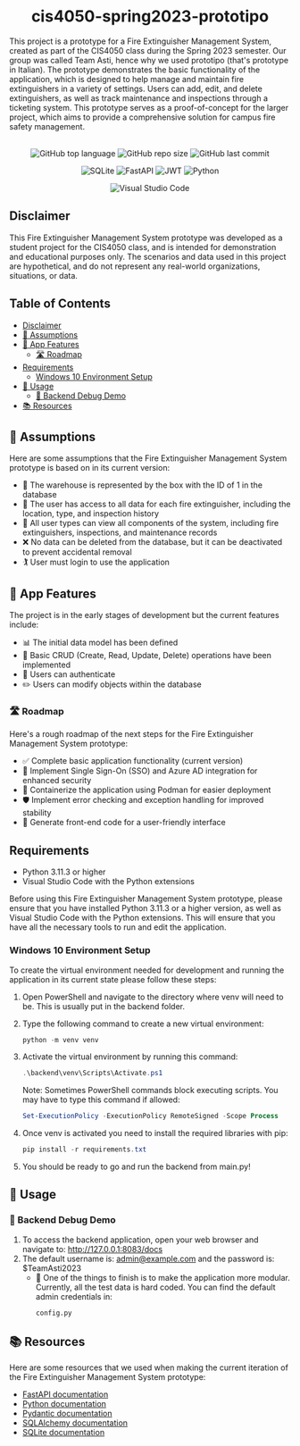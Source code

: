 <div style="text-align: center;">

# cis4050-spring2023-prototipo

</div>

This project is a prototype for a Fire Extinguisher Management System, created as part of the CIS4050 class during the Spring 2023 semester. Our group was called Team Asti, hence why we used prototipo (that's prototype in Italian). The prototype demonstrates the basic functionality of the application, which is designed to help manage and maintain fire extinguishers in a variety of settings. Users can add, edit, and delete extinguishers, as well as track maintenance and inspections through a ticketing system. This prototype serves as a proof-of-concept for the larger project, which aims to provide a comprehensive solution for campus fire safety management.
<br></br>
<div style="text-align: center;">

![GitHub top language](https://img.shields.io/github/languages/top/Xata/cis4050-spring2023-prototipo?style=plastic)
![GitHub repo size](https://img.shields.io/github/repo-size/Xata/cis4050-spring2023-prototipo?style=plastic)
![GitHub last commit](https://img.shields.io/github/last-commit/Xata/cis4050-spring2023-prototipo?style=plastic)

![SQLite](https://img.shields.io/badge/sqlite-%2307405e.svg?style=plastic&logo=sqlite&logoColor=white)
![FastAPI](https://img.shields.io/badge/FastAPI-005571?style=plastic&logo=fastapi)
![JWT](https://img.shields.io/badge/JWT-black?style=plastic&logo=JSON%20web%20tokens)
![Python](https://img.shields.io/badge/python-3670A0?style=plastic&logo=python&logoColor=ffdd54)

![Visual Studio Code](https://img.shields.io/badge/Visual%20Studio%20Code-0078d7.svg?style=plastic&logo=visual-studio-code&logoColor=white)
</div>

## Disclaimer

This Fire Extinguisher Management System prototype was developed as a student project for the CIS4050 class, and is intended for demonstration and educational purposes only. The scenarios and data used in this project are hypothetical, and do not represent any real-world organizations, situations, or data.

## Table of Contents

- [Disclaimer](#disclaimer)
- [🤔 Assumptions](#🤔-assumptions)
- [🚀 App Features](#🚀-app-features)
    - [🛣️ Roadmap](#🛣️-roadmap)
- [Requirements](#requirements)
    - [Windows 10 Environment Setup](#windows-10-environment-setup)
- [📖 Usage](#📖-usage)
    - [🐍 Backend Debug Demo](#🐍-backend-debug-demo)
- [📚 Resources](#📚-resources)

## 🤔 Assumptions

Here are some assumptions that the Fire Extinguisher Management System prototype is based on in its current version:

- 🔲 The warehouse is represented by the box with the ID of 1 in the database
- 🧐 The user has access to all data for each fire extinguisher, including the location, type, and inspection history
- 👀 All user types can view all components of the system, including fire extinguishers, inspections, and maintenance records
- ❌ No data can be deleted from the database, but it can be deactivated to prevent accidental removal
- 🏌️ User must login to use the application

## 🚀 App Features

The project is in the early stages of development but the current features include:

- 📊 The initial data model has been defined 
- 📝 Basic CRUD (Create, Read, Update, Delete) operations have been implemented
- 🔐 Users can authenticate
- ✏️ Users can modify objects within the database

### 🛣️ Roadmap

Here's a rough roadmap of the next steps for the Fire Extinguisher Management System prototype:

- ✅ Complete basic application functionality (current version)
- 🚀 Implement Single Sign-On (SSO) and Azure AD integration for enhanced security
- 🐳 Containerize the application using Podman for easier deployment
- 🛡️ Implement error checking and exception handling for improved stability
- 🎨 Generate front-end code for a user-friendly interface

## Requirements
- Python 3.11.3 or higher
- Visual Studio Code with the Python extensions

Before using this Fire Extinguisher Management System prototype, please ensure that you have installed Python 3.11.3 or a higher version, as well as Visual Studio Code with the Python extensions. This will ensure that you have all the necessary tools to run and edit the application.

### Windows 10 Environment Setup
To create the virtual environment needed for development and running the application in its current state please follow these steps:
1. Open PowerShell and navigate to the directory where venv will need to be. This is usually put in the backend folder.

2. Type the following command to create a new virtual environment:
    ```powershell
    python -m venv venv
    ```

3. Activate the virtual environment by running this command:
    ```powershell
    .\backend\venv\Scripts\Activate.ps1
    ```
    Note: Sometimes PowerShell commands block executing scripts. You may have to type this command if allowed:
    ```powershell
    Set-ExecutionPolicy -ExecutionPolicy RemoteSigned -Scope Process
    ```

4. Once venv is activated you need to install the required libraries with pip:
    ```powershell
    pip install -r requirements.txt
    ```

5. You should be ready to go and run the backend from main.py!

## 📖 Usage

### 🐍 Backend Debug Demo
1. To access the backend application, open your web browser and navigate to: http://127.0.0.1:8083/docs
2. The default username is: admin@example.com and the password is: $TeamAsti2023
    - 🔧 One of the things to finish is to make the application more modular. Currently, all the test data is hard coded. You can find the default admin credentials in:
        ```python
        config.py
        ```

## 📚 Resources

Here are some resources that we used when making the current iteration of the Fire Extinguisher Management System prototype:

- [FastAPI documentation](https://fastapi.tiangolo.com/)
- [Python documentation](https://docs.python.org/3/)
- [Pydantic documentation](https://pydantic-docs.helpmanual.io/)
- [SQLAlchemy documentation](https://docs.sqlalchemy.org/en/14/)
- [SQLite documentation](https://www.sqlite.org/docs.html)



